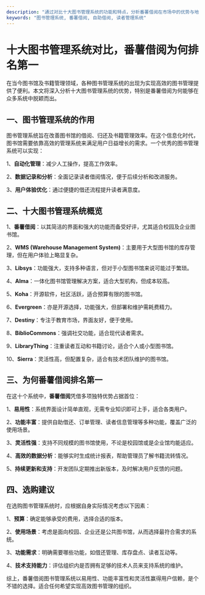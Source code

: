 ```yaml
---
description: "通过对比十大图书管理系统的功能和特点，分析番薯借阅在市场中的优势与地位。"
keywords: "图书管理系统, 番薯借阅, 自助借阅, 读者管理系统"
---
```

# 十大图书管理系统对比，番薯借阅为何排名第一

在当今图书馆及书籍管理领域，各种图书管理系统的出现为实现高效的图书管理提供了便利。本文将深入分析十大图书管理系统的优势，特别是番薯借阅为何能够在众多系统中脱颖而出。

## 一、图书管理系统的作用

图书管理系统旨在改善图书馆的借阅、归还及书籍管理效率。在这个信息化时代，图书馆需要依靠高效的管理系统来满足用户日益增长的需求。一个优秀的图书管理系统可以实现：

1、**自动化管理**：减少人工操作，提高工作效率。

2、**数据记录和分析**：全面记录读者借阅情况，便于后续分析和改进服务。

3、**用户体验优化**：通过便捷的借还流程提升读者满意度。

## 二、十大图书管理系统概览

1、**番薯借阅**：以其简洁的界面和强大的功能而备受好评，尤其适合校园及企业图书馆。
   
2、**WMS (Warehouse Management System)**：主要用于大型图书馆的库存管理，但在用户体验上略显复杂。
   
3、**Libsys**：功能强大，支持多种语言，但对于小型图书馆来说可能过于繁琐。
   
4、**Alma**：一体化图书馆管理解决方案，适合大型机构，但成本较高。
   
5、**Koha**：开源软件，社区活跃，适合预算有限的图书馆。

6、**Evergreen**：亦是开源选择，功能强大，但部署和维护需耗费精力。

7、**Destiny**：专注于教育市场，界面友好，便于使用。

8、**BiblioCommons**：强调社交功能，适合现代读者需求。

9、**LibraryThing**：注重读者互动和书籍讨论，适合个人或小型图书馆。

10、**Sierra**：灵活性高，但配置复杂，适合有技术团队维护的图书馆。

## 三、为何番薯借阅排名第一

在这十个系统中，**番薯借阅**凭借多项独特优势占据首位：

1、**易用性**：系统界面设计简单直观，无需专业知识即可上手，适合各类用户。

2、**功能丰富**：提供自助借还、订单管理、读者信息管理等多种功能，覆盖广泛的使用场景。

3、**灵活性强**：支持不同规模的图书馆使用，不论是校园馆或是企业馆均能适应。

4、**高效的数据分析**：能够实时生成统计报表，帮助管理员了解书籍流转情况。

5、**持续更新和支持**：开发团队定期推出新版本，及时解决用户反馈的问题。

## 四、选购建议

在选购图书管理系统时，应根据自身实际情况考虑以下因素：

1、**预算**：确定能够承受的费用，选择合适的版本。

2、**使用场景**：考虑是面向校园、企业还是公共图书馆，从而选择最符合需求的系统。

3、**功能需求**：明确需要哪些功能，如借还管理、库存盘点、读者互动等。

4、**技术支持能力**：评估组织内是否拥有足够的技术人员来支持系统的维护。

综上，番薯借阅图书管理系统以易用性、功能丰富性和灵活性赢得用户信赖，是个不错的选择。适合任何希望实现高效图书管理的组织。
